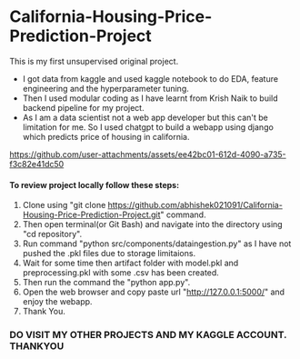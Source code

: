 # California-Housing-Price-Prediction-Project
This is my first unsupervised original project. 
* I got data from kaggle and used kaggle notebook to do EDA, feature engineering and the hyperparameter tuning. 
* Then I used modular coding as I have learnt from Krish Naik to build backend pipeline for my project.
* As I am a data scientist not a web app developer but this can't be limitation for me. So I used chatgpt to build a webapp using django which predicts price of housing in california.
  

https://github.com/user-attachments/assets/ee42bc01-612d-4090-a735-f3c82e41dc50

#### To review project locally follow these steps:
1. Clone using "git clone https://github.com/abhishek021091/California-Housing-Price-Prediction-Project.git" command.
2. Then open terminal(or Git Bash) and navigate into the directory using "cd repository".
3. Run command "python src/components/dataingestion.py" as I have not pushed the .pkl files due to storage limitaions.
4. Wait for some time then artifact folder with model.pkl and preprocessing.pkl with some .csv has been created.
5. Then run the command the "python app.py".
6. Open the web browser and copy paste url "http://127.0.0.1:5000/" and enjoy the webapp.
7. Thank You.
### DO VISIT MY OTHER PROJECTS AND MY KAGGLE ACCOUNT. THANKYOU
